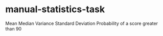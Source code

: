 # manual-statistics-task
Mean Median Variance Standard Deviation Probability of a score greater than 90 
